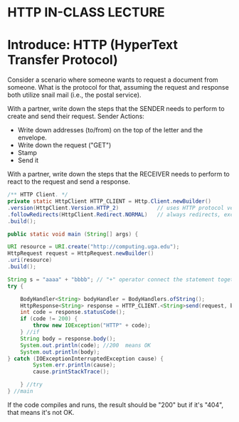 # HTTP IN-CLASS LECTURE

# Introduce: HTTP (HyperText Transfer Protocol)

Consider a scenario where someone wants to request a document from someone. What is the protocol for that, assuming the request and response both utilize snail mail (i.e., the postal service). 

With a partner, write down the steps that the SENDER needs to perform to create and send their request. 
    Sender Actions:
  * Write down addresses (to/from) on the top of the letter and the envelope.
  * Write down the request ("GET")
  * Stamp
  * Send it 

With a partner, write down the steps that the RECEIVER needs to perform to react to the request and send a response. 

 ```java
/** HTTP Client. */
private static HttpClient HTTP_CLIENT = Http.Client.newBuilder()
.version(HttpClient.Version.HTTP_2)            // uses HTTP protocol version 2 where possible
.followRedirects(HttpClient.Redirect.NORMAL)   // always redirects, except from HTTPS to HTTP
.build();
 ```

```java
public static void main (String[] args) {

URI resource = URI.create("http://computing.uga.edu");
HttpRequest request = HttpRequest.newBuilder()
.uri(resource)
.build();

String s = "aaaa" + "bbbb"; // "+" operator connect the statement together in different lines
try {

    BodyHandler<String> bodyHandler = BodyHandlers.ofString();
    HttpResponse<String> response = HTTP_CLIENT.<String>send(request, bodyHandler);
    int code = response.statusCode();
    if (code != 200) {
        throw new IOException("HTTP" + code);
    } //if
    String body = response.body();
    System.out.println(code); //200  means OK
    System.out.println(body);
} catch (IOExceptionInterruptedException cause) {
        System.err.println(cause);
        cause.printStackTrace();

    } //try
} //main
```

If the code compiles and runs, the result should be "200" but if it's "404", that means it's not OK.
